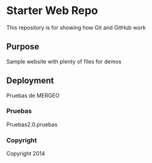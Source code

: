# Starter Web Repo

This repository is for showing how Git and GitHub work

## Purpose

Sample website with plenty of files for demos

## Deployment

Pruebas de MERGEO

### Pruebas

Pruebas2.0.pruebas

### Copyright

 Copyright 2014